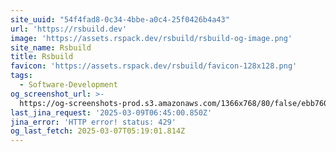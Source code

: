 ```yaml
---
site_uuid: "54f4fad8-0c34-4bbe-a0c4-25f0426b4a43"
url: 'https://rsbuild.dev'
image: 'https://assets.rspack.dev/rsbuild/rsbuild-og-image.png'
site_name: Rsbuild
title: Rsbuild
favicon: 'https://assets.rspack.dev/rsbuild/favicon-128x128.png'
tags:
  - Software-Development
og_screenshot_url: >-
  https://og-screenshots-prod.s3.amazonaws.com/1366x768/80/false/ebb76006a2c1a3becb68202b0903f6f0af716f51e4ebef671ed424175b7fcc89.jpeg
last_jina_request: '2025-03-09T06:45:00.850Z'
jina_error: 'HTTP error! status: 429'
og_last_fetch: 2025-03-07T05:19:01.814Z
---
```


